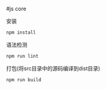 #js core

安装

```js
npm install
```

语法检测

```js
npm run lint
```

打包(将src目录中的源码编译到dist目录)

```js
npm run build
```

